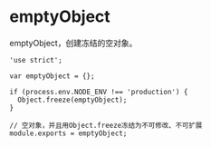 # emptyObject

emptyObject，创建冻结的空对象。	

	'use strict';

	var emptyObject = {};

	if (process.env.NODE_ENV !== 'production') {
	  Object.freeze(emptyObject);
	}

	// 空对象，并且用Object.freeze冻结为不可修改、不可扩展
	module.exports = emptyObject;